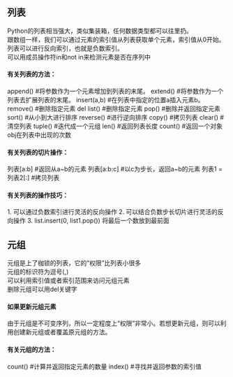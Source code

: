 <link rel="stylesheet" href="./css/layout.css" type="text/css" />
<h2>列表</h2>
Python的列表相当强大，类似集装箱，任何数据类型都可以往里扔。<br/>
跟数组一样，我们可以通过元素的索引值从列表获取单个元素，索引值从0开始。<br/>
列表可以进行反向索引，也就是负数索引。<br/>
可以用成员操作符in和not in来检测元素是否在序列中<br/>

<h4>有关列表的方法：</h4>
	append()	#将参数作为一个元素增加到列表的末尾。
	extend()	#将参数作为一个列表去扩展列表的末尾。
	insert(a,b)	#在列表中指定的位置a插入元素b。
	remove()	#删除指定元素
	del	list()	#删除指定元素
	pop()		#删除并返回指定元素
	sort()		#从小到大进行排序
	reverse()	#进行逆向排序
	copy()		#拷贝列表
	clear()		#清空列表
	tuple()		#迭代成一个元组
	len()		#返回列表长度
	count()		#返回一个对象obj在列表中出现的次数
	

<h4>有关列表的切片操作：</h4>
	列表[a:b]	#返回从a~b的元素
	列表[a:b:c]	#以c为步长，返回a~b的元素
	列表1 = 列表2[:]		#拷贝列表

<h4>有关列表的操作技巧：</h4>
1.	可以通过负数索引进行灵活的反向操作
2.	可以结合负数步长切片进行灵活的反向操作
3.	list.insert(0, list1.pop()) 将最后一个数放到最前面

<h2>元组</h2>
元组是上了枷锁的列表，它的“权限”比列表小很多<br/>
元组的标识符为逗号(,)<br/>
可以利用索引值或者索引范围来访问元组元素<br/>
删除元组可以用del关键字<br/>

<h4>如果更新元组元素</h4>
由于元组是不可变序列，所以一定程度上“权限”非常小。若想更新元组，则可以利用创建新元组或者覆盖原元组的方法。

<h4>有关元组的方法：</h4>
	count()		#计算并返回指定元素的数量
	index()		#寻找并返回参数的索引值

